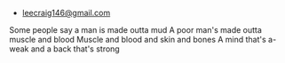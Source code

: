 - leecraig146@gmail.com

Some people say a man is made outta mud
A poor man's made outta muscle and blood
Muscle and blood and skin and bones
A mind that's a-weak and a back that's strong

<!---
CodingClubTBCS/CodingClubTBCS is a ✨ special ✨ repository because its `README.md` (this file) appears on your GitHub profile.
You can click the Preview link to take a look at your changes.
--->
